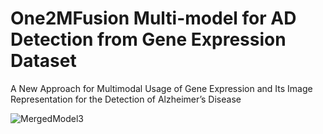 # One2MFusion Multi-model for AD Detection from Gene Expression Dataset
A New Approach for Multimodal Usage of Gene Expression and Its Image Representation for the Detection of Alzheimer’s Disease


![MergedModel3](https://github.com/akkayaumit/One2MFusion-MultiModel-AD_DetectionModel/assets/119974819/bb9465e6-c59d-4002-88db-1a6bdb4d6764)
